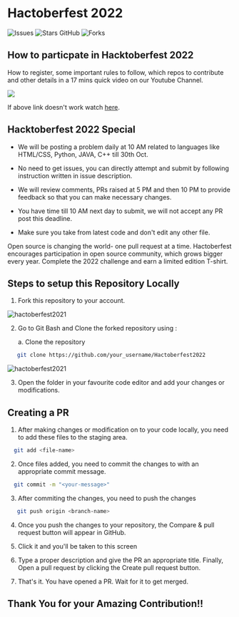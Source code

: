 # Hactoberfest 2022
![Issues](https://img.shields.io/github/issues/ElonReveMusk/Hactoberfest-2021)
![Stars GitHub](https://img.shields.io/github/stars/ElonReveMusk/Hactoberfest-2021)
![Forks](https://img.shields.io/github/forks/ElonReveMusk/Hactoberfest-2021)


## How to particpate in Hacktoberfest 2022

How to register, some important rules to follow, which repos to contribute and other details in a 17 mins quick video on our Youtube Channel.

[![](https://raw.githubusercontent.com/ElonReveMusk/Hactoberfest-2022/main/hactoberfest_22.png)](https://www.youtube.com/watch?v=fxgY__YLNOQ)

If above link doesn't work watch [here](https://www.youtube.com/watch?v=fxgY__YLNOQ).

## Hacktoberfest 2022 Special

- We will be posting a problem daily at 10 AM related to languages like HTML/CSS, Python, JAVA, C++ till 30th Oct.

- No need to get issues, you can directly attempt and submit by following instruction written in issue description.

- We will review comments, PRs raised at 5 PM and then 10 PM to provide feedback so that you can make necessary changes.

- You have time till 10 AM next day to submit, we will not accept any PR post this deadline.

- Make sure you take from latest code and don't edit any other file. 


Open source is changing the world- one pull request at a time.
Hactoberfest encourages participation in open source community, which grows bigger every year. 
Complete the 2022 challenge and earn a limited edition T-shirt.


## Steps to setup this Repository Locally

  1. Fork this repository to your account.

![hactoberfest2021](https://user-images.githubusercontent.com/64744084/95018364-e7d2df00-067c-11eb-9989-5ed586adb11b.jpg)

  2. Go to Git Bash and Clone the forked repository using :
       
       a. Clone the repository
```bash
   git clone https://github.com/your_username/Hactoberfest2022
```
![hactoberfest2021](https://github.com/ElonReveMusk/ElonReveMusk/blob/main/images/Screenshot%202021-10-05%20at%2012.10.39%20PM.png)

 3. Open the folder in your favourite code editor and add your changes or modifications.
 
## Creating a PR 
 
 1. After making changes or modification on to your code locally, you need to add these files to the staging area.
```bash
  git add <file-name>
```
 2. Once files added, you need to commit the changes to with an appropriate commit message.
```bash
  git commit -m "<your-message>"
```
 3. After commiting the changes, you need to push the changes
```bash
   git push origin <branch-name>
```
 4. Once you push the changes to your repository, the Compare & pull request button will appear in GitHub.

 5. Click it and you'll be taken to this screen

 6. Type a proper description and give the PR an appropriate title. Finally, Open a pull request by clicking the Create pull request button.

 7. That's it. You have opened a PR. Wait for it to get merged.

## Thank You for your Amazing Contribution!!


